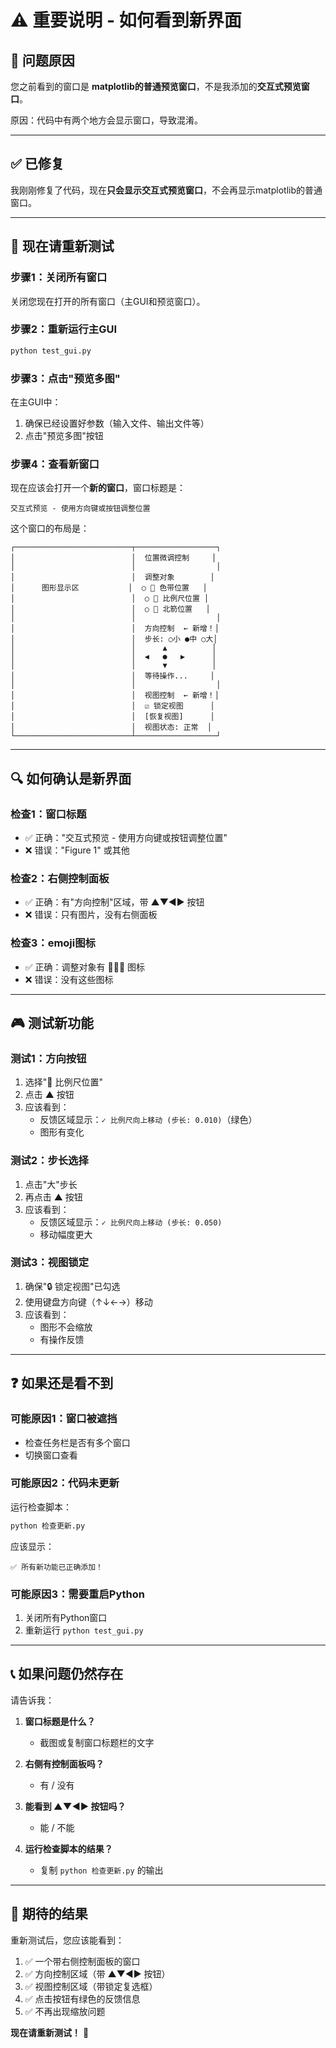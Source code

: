 # ⚠️ 重要说明 - 如何看到新界面

## 🎯 问题原因

您之前看到的窗口是 **matplotlib的普通预览窗口**，不是我添加的**交互式预览窗口**。

原因：代码中有两个地方会显示窗口，导致混淆。

---

## ✅ 已修复

我刚刚修复了代码，现在**只会显示交互式预览窗口**，不会再显示matplotlib的普通窗口。

---

## 🚀 现在请重新测试

### 步骤1：关闭所有窗口

关闭您现在打开的所有窗口（主GUI和预览窗口）。

### 步骤2：重新运行主GUI

```bash
python test_gui.py
```

### 步骤3：点击"预览多图"

在主GUI中：
1. 确保已经设置好参数（输入文件、输出文件等）
2. 点击"预览多图"按钮

### 步骤4：查看新窗口

现在应该会打开一个**新的窗口**，窗口标题是：
```
交互式预览 - 使用方向键或按钮调整位置
```

这个窗口的布局是：
```
┌──────────────────────────┬──────────────────┐
│                          │  位置微调控制     │
│                          │                  │
│                          │  调整对象        │
│      图形显示区           │  ○ 🎨 色带位置   │
│                          │  ○ 📏 比例尺位置 │
│                          │  ○ 🧭 北箭位置   │
│                          │                  │
│                          │  方向控制  ← 新增！│
│                          │  步长: ○小 ●中 ○大│
│                          │      ▲          │
│                          │  ◀   ●   ▶      │
│                          │      ▼          │
│                          │  等待操作...     │
│                          │                  │
│                          │  视图控制  ← 新增！│
│                          │  ☑ 锁定视图      │
│                          │  [恢复视图]      │
│                          │  视图状态: 正常  │
└──────────────────────────┴──────────────────┘
```

---

## 🔍 如何确认是新界面

### 检查1：窗口标题
- ✅ 正确："交互式预览 - 使用方向键或按钮调整位置"
- ❌ 错误："Figure 1" 或其他

### 检查2：右侧控制面板
- ✅ 正确：有"方向控制"区域，带 ▲▼◀▶ 按钮
- ❌ 错误：只有图片，没有右侧面板

### 检查3：emoji图标
- ✅ 正确：调整对象有 🎨📏🧭 图标
- ❌ 错误：没有这些图标

---

## 🎮 测试新功能

### 测试1：方向按钮
1. 选择"📏 比例尺位置"
2. 点击 ▲ 按钮
3. 应该看到：
   - 反馈区域显示：`✓ 比例尺向上移动 (步长: 0.010)`（绿色）
   - 图形有变化

### 测试2：步长选择
1. 点击"大"步长
2. 再点击 ▲ 按钮
3. 应该看到：
   - 反馈区域显示：`✓ 比例尺向上移动 (步长: 0.050)`
   - 移动幅度更大

### 测试3：视图锁定
1. 确保"🔒 锁定视图"已勾选
2. 使用键盘方向键（↑↓←→）移动
3. 应该看到：
   - 图形不会缩放
   - 有操作反馈

---

## ❓ 如果还是看不到

### 可能原因1：窗口被遮挡
- 检查任务栏是否有多个窗口
- 切换窗口查看

### 可能原因2：代码未更新
运行检查脚本：
```bash
python 检查更新.py
```

应该显示：
```
✅ 所有新功能已正确添加！
```

### 可能原因3：需要重启Python
1. 关闭所有Python窗口
2. 重新运行 `python test_gui.py`

---

## 📞 如果问题仍然存在

请告诉我：

1. **窗口标题是什么？**
   - 截图或复制窗口标题栏的文字

2. **右侧有控制面板吗？**
   - 有 / 没有

3. **能看到 ▲▼◀▶ 按钮吗？**
   - 能 / 不能

4. **运行检查脚本的结果？**
   - 复制 `python 检查更新.py` 的输出

---

## 🎉 期待的结果

重新测试后，您应该能看到：

1. ✅ 一个带右侧控制面板的窗口
2. ✅ 方向控制区域（带 ▲▼◀▶ 按钮）
3. ✅ 视图控制区域（带锁定复选框）
4. ✅ 点击按钮有绿色的反馈信息
5. ✅ 不再出现缩放问题

**现在请重新测试！** 🚀

